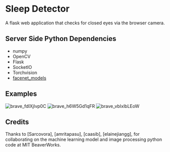 # Sleep Detector
A flask web application that checks for closed eyes via the browser camera.

## Server Side Python Dependencies
- numpy
- OpenCV
- Flask
- SocketIO
- Torchvision
- [facenet_models](https://github.com/CogWorksBWSI/facenet_models)

## Examples
![brave_fdIXjlvp0C](https://user-images.githubusercontent.com/47835799/236370260-df23a5ac-0c6d-4638-8c24-1a509ed6fb0c.png)
![brave_h6W5Gd1qFR](https://user-images.githubusercontent.com/47835799/236370262-6a4c73c8-71a0-4ee5-a669-12bb9f87d525.png)
![brave_vbIxlbLEoW](https://user-images.githubusercontent.com/47835799/236370266-95a540f9-5d22-4041-aec6-a8d43c2f4dec.png)

## Credits
Thanks to [Sarcovora], [amritapasu], [caasib], [elainejiangg], for collaborating on the machine learning model and image processing python code at MIT BeaverWorks.
